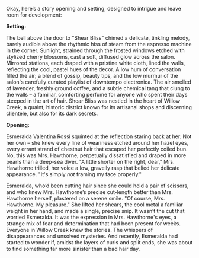 Okay, here’s a story opening and setting, designed to intrigue and leave room for development:

**Setting:**

The bell above the door to "Shear Bliss" chimed a delicate, tinkling melody, barely audible above the rhythmic hiss of steam from the espresso machine in the corner.  Sunlight, strained through the frosted windows etched with stylized cherry blossoms, cast a soft, diffused glow across the salon.  Mirrored stations, each draped with a pristine white cloth, lined the walls, reflecting the cool, pastel hues of the decor.  A low hum of conversation filled the air; a blend of gossip, beauty tips, and the low murmur of the salon's carefully curated playlist of downtempo electronica.  The air smelled of lavender, freshly ground coffee, and a subtle chemical tang that clung to the walls – a familiar, comforting perfume for anyone who spent their days steeped in the art of hair. Shear Bliss was nestled in the heart of Willow Creek, a quaint, historic district known for its artisanal shops and discerning clientele, but also for its dark secrets.

**Opening:**

Esmeralda Valentina Rossi squinted at the reflection staring back at her.  Not her own – she knew every line of weariness etched around her hazel eyes, every errant strand of chestnut hair that escaped her perfectly coiled bun. No, this was Mrs. Hawthorne, perpetually dissatisfied and draped in more pearls than a deep-sea diver.  "A little shorter on the right, dear," Mrs. Hawthorne trilled, her voice a low, gravelly rasp that belied her delicate appearance. "It's simply *not* framing my face properly."

Esmeralda, who’d been cutting hair since she could hold a pair of scissors, and who knew Mrs. Hawthorne’s precise cut-length better than Mrs. Hawthorne herself, plastered on a serene smile.  "Of course, Mrs. Hawthorne. My pleasure."  She lifted her shears, the cool metal a familiar weight in her hand, and made a single, precise snip.  It wasn’t the cut that worried Esmeralda. It was the expression in Mrs. Hawthorne's eyes, a strange mix of fear and determination that had been present for weeks. Everyone in Willow Creek knew the stories. The whispers of disappearances and unsolved mysteries. And recently, Esmeralda had started to wonder if, amidst the layers of curls and split ends, she was about to find something far more sinister than a bad hair day.

